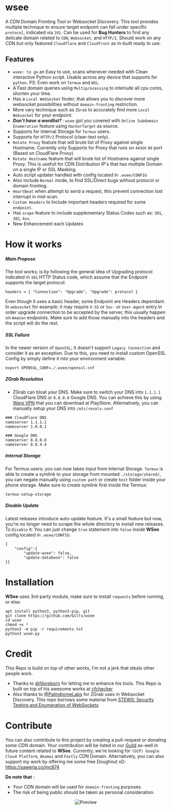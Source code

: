 # wsee
A CDN Domain Fronting Tool or Websocket Discovery. This tool provides multiple technique to ensure target endpoint can fall under specific `protocol`, indicated via `101`. Can be used for **Bug  Hunters** to find any delicate domain related to `CDN`, `Websocket`, and `HTTP/2`. Should work on any CDN but only featured `Cloudflare` and `Cloudfront` as in-built ready to use.

## Features
- `wsee: to go` an Easy to use, scans whenever needed with Clean interactive Python script. Usable across any device that supports for `python`. PS: Even work on `Termux` and `WSL`.
- A Fast domain queries using `Multiprocessing` to interlude all cpu cores, shorten your time.
- Has a `Local WebSocket` finder; that allows you to discover more websocket possibilities without `domain-fronting` restriction.
- More vary technique such as `ZGrab` to accurately find more `Local Websocket` for your endpoint.
- ***Don't have a wordlist?*** : `wsee` got you covered with `Online Subdomain Enumeration` feature using `HackerTarget` as source.
- Supports for Internal Storage for `Termux` users.
- Supports for `HTTP/2` Protocol (clear-text only).
- `Rotate Proxy` feature that will brute list of Proxy against single Hostname. Currently only Supports for Proxy that runs on `443`or `80` port (Based on CloudFlare Proxy)
- `Rotate Hostname` feature that will brute list of Hostname against single Proxy. This is usefull for CDN Distribution IP's that has multiple Domain on a single IP or SSL Masking.
- Auto script updater handled with config located in `.wsee/CONFIG`
- Also include `Normal` mode, to find SSL/Direct bugs without protocol or domain fronting.
- `HeartBeat` when attempt to send a request, this prevent connection lost interrupt in mid-scan.
- `Custom Headers` to Include important headers required for some `endpoint`.
- Has `scope` feature to include supplementary Status Codes such as: `301`, `302`, `4xx`.
- New Enhancement each Updates

# How it works
##### **Main Propose**
The tool works; is by following the general idea of Upgrading protocol indicated in `101` HTTP Status code, which assume that the Endpoint supports the target protocol:
```
headers = { "Connection": "Upgrade", "Upgrade": protocol }
```
Even though it uses a basic header, some Endpoint are Headers dependant. In `websocket` for example; it may require `X-SS` or `Sec-` or `User-Agent` entry in order upgrade connection to be accepted by the server, this usually happen on `Amazon` endpoints. Make sure to add those manually into the headers and the script will do the rest.

##### **SSL Failure**
In the newer version of `OpenSSL`; it doesn't support `Legacy Connection` and consider it as an exception. Due to this, you need to install custom OpenSSL Config by simply define it into your environment variable:
```
export OPENSSL_CONF=./.wsee/openssl.cnf
```

##### **ZGrab Resolution**
- ZGrab can bloat your DNS. Make sure to switch your DNS into `1.1.1.1` CloudFlare DNS or `8.8.8.8` Google DNS. You can achieve this by using [Warp VPN](https://apkcombo.com/1111-vpn/com.cloudflare.onedotonedotonedotone) that you can download at PlayStore. Alternatively, you can manually setup your DNS into `/etc/resolv.conf`
```
### CloudFlare DNS
nameserver 1.1.1.1
nameserver 1.0.0.1

### Google DNS
nameserver 8.8.8.8
nameserver 8.8.4.4
```
##### **Internal Storage**
For Termux users; you can now takes input from Internal Storage. `Termux` is able to create a symlink to your storage from mounted `./storage/shared/`, you can negate manually using `custom path` or create `host` folder inside your phone storage. Make sure to create symlink first inside the Termux:
```
termux-setup-storage
```
##### **Disable Update**
Latest releases introduce auto-update feature. It's a small feature but now, you're no longer need to scrape the whole directory to install new releases. To `Disable` it: You can just change `true` statement into `false` inside **WSee** config located in `.wsee/CONFIG`:
```
{
	"config":{
		"update-wsee": false,
		"update-database": false
}}
```

# Installation
**WSee** uses 3rd-party module, make sure to install `requests` before running, or else:
```
apt install python3, python3-pip, git
git clone https://github.com/Gilts/wsee
cd wsee
chmod +x *
python3 -m pip -r requirements.txt
python3 wsee.py
```

# Credit
This Repo is build on top of other works, I'm not a jerk that steals other people work.
- Thanks to [@fdxreborn](https://github.com/fdxreborn) for letting me to enhance his tools. This Repo is built on top of his awesome works at [cfchecker](https://github.com/fdxreborn/cfchecker)
- Also thanks to [@PalindromeLabs](https://github.com/PalindromeLabs) for ZGrab uses in Websocket Discovery. This repo borrows some material from [STEWS: Security Testing and Enumeration of WebSockets](https://github.com/PalindromeLabs/STEWS)

# Contribute
You can also contribute to this project by creating a pull-request or donating some CDN domain. Your contribution will be listed in our [Guild](https://github.com/Guild-Net) as-well in future content related to **WSee**. Currently; we're looking for `(GCP) Google Cloud Platform`, `Akamai` and `Fastly` CDN Domain. Alternatively, you can also support my work by offering me some free Doughnut xD:
https://saweria.co/mc874

**Do note that** : 
- Your CDN domain will be used for `domain-fronting` purposes.
- The risk of being public should be taken as personal consideration. 

<p align="center"><img alt="Preview" src="https://i.postimg.cc/bYkbMnFQ/Screenshot-2022-05-23-16-40-37-84.jpg"></p>
